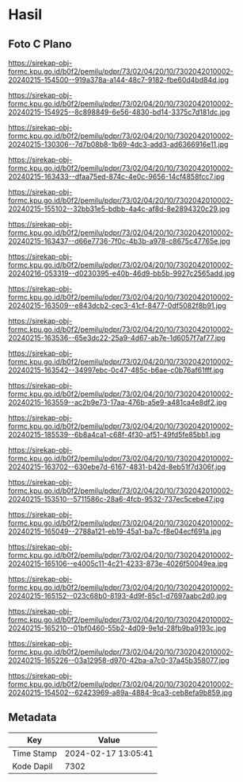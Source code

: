 # Hasil

## Foto C Plano

https://sirekap-obj-formc.kpu.go.id/b0f2/pemilu/pdpr/73/02/04/20/10/7302042010002-20240215-154500--919a378a-a144-48c7-9182-fbe60d4bd84d.jpg

https://sirekap-obj-formc.kpu.go.id/b0f2/pemilu/pdpr/73/02/04/20/10/7302042010002-20240215-154925--8c898849-6e56-4830-bd14-3375c7d181dc.jpg

https://sirekap-obj-formc.kpu.go.id/b0f2/pemilu/pdpr/73/02/04/20/10/7302042010002-20240215-130306--7d7b08b8-1b69-4dc3-add3-ad6366916e11.jpg

https://sirekap-obj-formc.kpu.go.id/b0f2/pemilu/pdpr/73/02/04/20/10/7302042010002-20240215-163433--dfaa75ed-874c-4e0c-9656-14cf4858fcc7.jpg

https://sirekap-obj-formc.kpu.go.id/b0f2/pemilu/pdpr/73/02/04/20/10/7302042010002-20240215-155102--32bb31e5-bdbb-4a4c-af8d-8e2894320c29.jpg

https://sirekap-obj-formc.kpu.go.id/b0f2/pemilu/pdpr/73/02/04/20/10/7302042010002-20240215-163437--d66e7736-7f0c-4b3b-a978-c8675c47765e.jpg

https://sirekap-obj-formc.kpu.go.id/b0f2/pemilu/pdpr/73/02/04/20/10/7302042010002-20240216-053319--d0230395-e40b-46d9-bb5b-9927c2565add.jpg

https://sirekap-obj-formc.kpu.go.id/b0f2/pemilu/pdpr/73/02/04/20/10/7302042010002-20240215-163509--e843dcb2-cec3-41cf-8477-0df5082f8b91.jpg

https://sirekap-obj-formc.kpu.go.id/b0f2/pemilu/pdpr/73/02/04/20/10/7302042010002-20240215-163536--65e3dc22-25a9-4d67-ab7e-1d6057f7af77.jpg

https://sirekap-obj-formc.kpu.go.id/b0f2/pemilu/pdpr/73/02/04/20/10/7302042010002-20240215-163542--34997ebc-0c47-485c-b6ae-c0b76af61fff.jpg

https://sirekap-obj-formc.kpu.go.id/b0f2/pemilu/pdpr/73/02/04/20/10/7302042010002-20240215-163559--ac2b9e73-17aa-476b-a5e9-a481ca4e8df2.jpg

https://sirekap-obj-formc.kpu.go.id/b0f2/pemilu/pdpr/73/02/04/20/10/7302042010002-20240215-185539--6b8a4ca1-c68f-4f30-af51-49fd5fe85bb1.jpg

https://sirekap-obj-formc.kpu.go.id/b0f2/pemilu/pdpr/73/02/04/20/10/7302042010002-20240215-163702--630ebe7d-6167-4831-b42d-8eb51f7d306f.jpg

https://sirekap-obj-formc.kpu.go.id/b0f2/pemilu/pdpr/73/02/04/20/10/7302042010002-20240215-153510--5711586c-28a6-4fcb-9532-737ec5cebe47.jpg

https://sirekap-obj-formc.kpu.go.id/b0f2/pemilu/pdpr/73/02/04/20/10/7302042010002-20240215-165049--2788a121-eb19-45a1-ba7c-f8e04ecf691a.jpg

https://sirekap-obj-formc.kpu.go.id/b0f2/pemilu/pdpr/73/02/04/20/10/7302042010002-20240215-165106--e4005c11-4c21-4233-873e-4026f50049ea.jpg

https://sirekap-obj-formc.kpu.go.id/b0f2/pemilu/pdpr/73/02/04/20/10/7302042010002-20240215-165152--023c68b0-8193-4d9f-85c1-d7697aabc2d0.jpg

https://sirekap-obj-formc.kpu.go.id/b0f2/pemilu/pdpr/73/02/04/20/10/7302042010002-20240215-165210--01bf0460-55b2-4d09-9e1d-28fb9ba9193c.jpg

https://sirekap-obj-formc.kpu.go.id/b0f2/pemilu/pdpr/73/02/04/20/10/7302042010002-20240215-165226--03a12958-d970-42ba-a7c0-37a45b358077.jpg

https://sirekap-obj-formc.kpu.go.id/b0f2/pemilu/pdpr/73/02/04/20/10/7302042010002-20240215-154502--62423969-a89a-4884-9ca3-ceb8efa9b859.jpg


## Metadata

| Key        | Value               |
| ---------- | ------------------- |
| Time Stamp | 2024-02-17 13:05:41 |
| Kode Dapil | 7302                |



